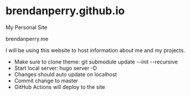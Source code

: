 # brendanperry.github.io
My Personal Site

brendanperry.me

I will be using this website to host information about me and my projects.

- Make sure to clone theme: git submodule update --init --recursive
- Start local server: hugo server -D
- Changes should auto update on localhost
- Commit change to master
- GitHub Actions will deploy to the site
